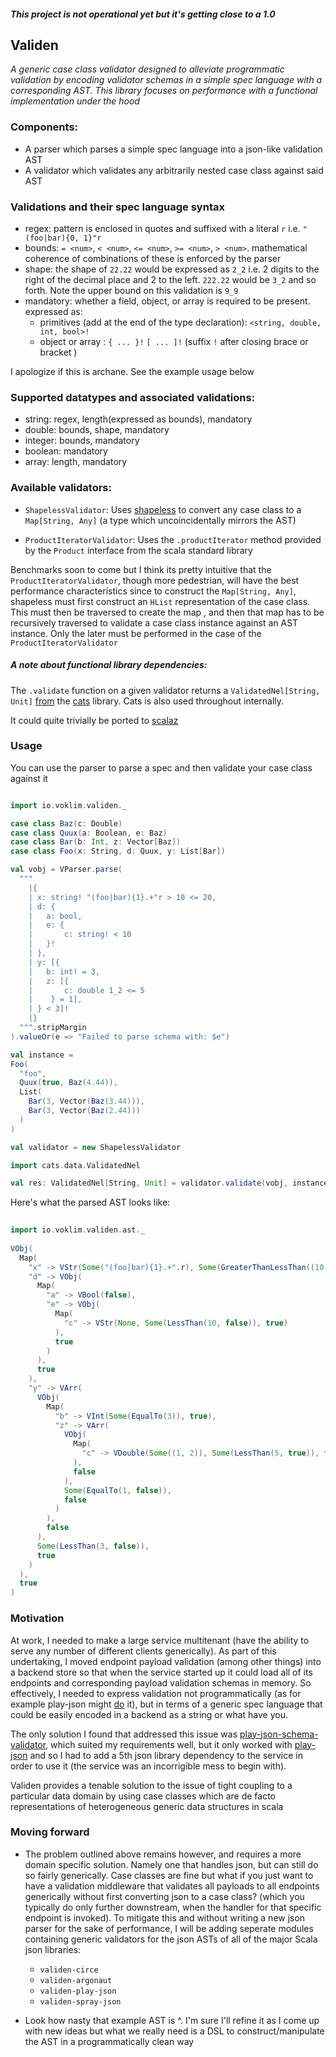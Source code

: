 
##### This project is not operational yet but it's getting close to a 1.0

## Validen

_A generic case class validator designed to alleviate programmatic validation
by encoding validator schemas in a simple spec language with a corresponding AST.
This library focuses on performance with a functional implementation under the hood_

### Components:
* A parser which parses a simple spec language into a json-like validation AST
* A validator which validates any arbitrarily nested case class 
against said AST

### Validations and their spec language syntax
* regex: pattern is enclosed in quotes and suffixed with a literal `r` i.e. `"(foo|bar){0, 1}"r`
* bounds: `= <num>`, `< <num>`, `<= <num>`, `>= <num>`, `> <num>`. mathematical coherence of combinations of these 
 is enforced by the parser
* shape: the shape of `22.22` would be expressed as `2_2` i.e. 2 digits to the right of 
the decimal place and 2 to the left. `222.22` would be `3_2` and so forth. Note the upper 
bound on this validation is `9_9`
* mandatory: whether a field, object, or array is required to be present. expressed as:
  * primitives (add at the end of the type declaration): `<string, double, int, bool>!`
  * object or array : `{ ... }!` `[ ... ]!` (suffix `!` after closing brace or bracket )

I apologize if this is archane. See the example usage below

### Supported datatypes and associated validations:
* string: regex, length(expressed as bounds), mandatory
* double: bounds, shape, mandatory 
* integer: bounds, mandatory
* boolean: mandatory
* array: length, mandatory

### Available validators:

* `ShapelessValidator`: Uses [shapeless](https://github.com/milessabin/shapeless) to convert
any case class to a `Map[String, Any]` (a type which uncoincidentally mirrors the AST)

* `ProductIteratorValidator`: Uses the `.productIterator` method
provided by the `Product` interface from the scala standard library

Benchmarks soon to come but I think its pretty intuitive that the 
`ProductIteratorValidator`, though more pedestrian, will have the best performance characteristics 
since to construct the `Map[String, Any]`, shapeless must first construct an 
`HList` representation of the case class. This must then be traversed to create the map
, and then that map has to be recursively traversed to validate
a case class instance against an AST instance. Only the later must be performed in the case
 of the `ProductIteratorValidator`

##### A note about functional library dependencies:

The `.validate` function on a given validator
returns a `ValidatedNel[String, Unit]` [from](http://typelevel.org/cats/datatypes/validated.html)
the [cats](http://typelevel.org/cats/) library. 
Cats is also used throughout internally. 

It could quite trivially be ported to [scalaz](https://github.com/scalaz/scalaz)

### Usage

You can use the parser to parse a spec and then 
validate your case class against it

```scala

import io.voklim.validen._

case class Baz(c: Double)
case class Quux(a: Boolean, e: Baz)
case class Bar(b: Int, z: Vector[Baz])
case class Foo(x: String, d: Quux, y: List[Bar])

val vobj = VParser.parse(
  """
    |{
    | x: string! "(foo|bar){1}.+"r > 10 <= 20,
    | d: {
    | 	a: bool,
    |  	e: {
    |  		c: string! < 10
    |   }!
    | },
    | y: [{
    |  	b: int! = 3,
    |   z: [{
    | 		c: double 1_2 <= 5 
    |    } = 1],
    | } < 3]!
    |}
  """.stripMargin
).valueOr(e => "Failed to parse schema with: $e")

val instance = 
Foo(
  "foo",
  Quux(true, Baz(4.44)),
  List(
    Bar(3, Vector(Baz(3.44))),
    Bar(3, Vector(Baz(2.44)))
  )
)

val validator = new ShapelessValidator

import cats.data.ValidatedNel

val res: ValidatedNel[String, Unit] = validator.validate(vobj, instance)
```

Here's what the parsed AST looks like: 

```scala
 
import io.voklim.validen.ast._
 
VObj(
  Map(
    "x" -> VStr(Some("(foo|bar){1}.+".r), Some(GreaterThanLessThan((10, false), (20, true))), true),
    "d" -> VObj(
      Map(
        "a" -> VBool(false),
        "e" -> VObj(
          Map(
            "c" -> VStr(None, Some(LessThan(10, false)), true)
          ),
          true
        )
      ),
      true
    ),
    "y" -> VArr(
      VObj(
        Map(
          "b" -> VInt(Some(EqualTo(3)), true),
          "z" -> VArr(
            VObj(
              Map(
                "c" -> VDouble(Some((1, 2)), Some(LessThan(5, true)), false)
              ),
              false
            ),
            Some(EqualTo(1, false)),
            false
          )
        ),
        false
      ),
      Some(LessThan(3, false)),
      true
    )
  ),
  true
)
```

### Motivation

At work, I needed to make a large service 
multitenant (have the ability to serve any
number of different clients generically). As part 
of this undertaking, I moved endpoint payload validation
(among other things) into a backend store so that
when the service started up it could load
all of its endpoints and corresponding payload
validation schemas in memory. So effectively,
I needed to express validation not programmatically (as for
example play-json might [do](https://www.playframework.com/documentation/2.5.x/ScalaJsonCombinators#Validation-with-Reads) it), but in terms of a generic
spec language that could be easily encoded in a backend
as a string or what have you.

The only solution I found that addressed this issue
was [play-json-schema-validator](https://github.com/eclipsesource/play-json-schema-validator),
which suited my requirements well, but it only worked with
[play-json](https://github.com/playframework/play-json)
and so I had to add a 5th json library dependency
to the service in order to use it (the 
service was an incorrigible mess to begin with).

Validen provides a tenable solution to the issue of
tight coupling to a particular data domain 
by using case classes which are de facto representations
of heterogeneous generic data structures in scala

### Moving forward

- The problem outlined above remains however, and requires 
a more domain specific solution. Namely one that handles json, but can 
still do so fairly generically. Case classes are fine 
but what if you just want to have a validation middleware
that validates all payloads to all endpoints generically
without first converting json to a case class? (which you
typically do only further downstream, when the handler for 
that specific endpoint is invoked). To mitigate this
and without writing a new json parser for the sake of performance,
I will be adding seperate modules containing generic validators 
for the json ASTs of all of the major Scala json libraries:

  * `validen-circe`
  * `validen-argonaut`
  * `validen-play-json`
  * `validen-spray-json`

- Look how nasty that example AST is ^. I'm sure I'll refine it as
 I come up with new ideas but what we really need is a DSL to 
 construct/manipulate the AST in a programmatically clean way
